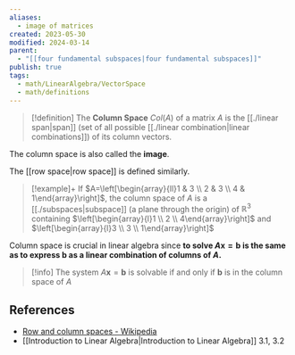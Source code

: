 ```yaml
---
aliases:
  - image of matrices
created: 2023-05-30
modified: 2024-03-14
parent:
  - "[[four fundamental subspaces|four fundamental subspaces]]"
publish: true
tags:
  - math/LinearAlgebra/VectorSpace
  - math/definitions
---
```

> [!definition] The **Column Space** $Col(A)$ of a matrix $A$ is the [[./linear span|span]] (set of all possible [[./linear combination|linear combinations]]) of its column vectors.

The column space is also called the **image**.

The [[row space|row space]] is defined similarly.

>[!example]+
>If $A=\left[\begin{array}{ll}1 & 3 \\ 2 & 3 \\ 4 & 1\end{array}\right]$, the column space of $A$ is a [[./subspaces|subspace]] (a plane through the origin) of $\mathbb{R}^3$ containing $\left[\begin{array}{l}1 \\ 2 \\ 4\end{array}\right]$ and $\left[\begin{array}{l}3 \\ 3 \\ 1\end{array}\right]$

Column space is crucial in linear algebra since **to solve $A\mathbf{x} = \mathbf{b}$ is the same as to express $\mathbf{b}$ as a linear combination of columns of $A$.**

> [!info] The system $A\mathbf{x} = \mathbf{b}$ is solvable if and only if $\mathbf{b}$ is in the column space of $A$

## References
- [Row and column spaces - Wikipedia](https://en.wikipedia.org/wiki/Row_and_column_spaces)
- [[Introduction to Linear Algebra|Introduction to Linear Algebra]] 3.1, 3.2